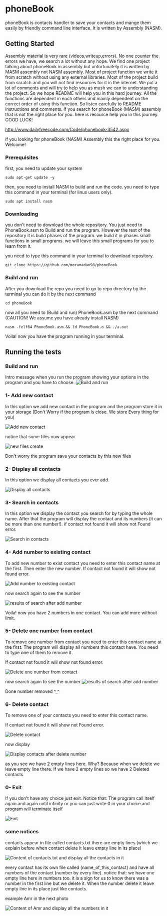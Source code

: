 # phoneBook


phoneBook is contacts handler to save your contacts and mange them easily by friendly command line interface. It is written by Assembly (NASM). 

## Getting Started

Assembly material is very rare (videos,writeup,errors). No one counter the errors we have, we search a lot without any hope. We find one project talking about phoneBook in assembly but unfortunately it is written by MASM assembly not NASM assembly. Most of project function we write it from scratch without using any external libraries. Most of the project build from scratch and you will not find resources for it in the internet. We put a lot of comments and will try to help you as mush we can to understanding the project. So we hope README will help you in this hard journey. All the functions are dependent in each others and mainly dependent on the correct order of using this function. So listen carefully to README instructions and comments.
if you search for phoneBook (MASM) assembly that is not the right place for you. here is resource help you in this journey. GOOD LUCK! <br />

http://www.dailyfreecode.com/Code/phonebook-3542.aspx 

if you looking for phoneBook (NASM) Assembly this the right place for you. Welcome!

### Prerequisites

first, you need to update your system

```
sudo apt-get update -y
```

then, you need to install NASM to build and run the code.
you need to type this command in your terminal (for linux users only).

```
sudo apt install nasm
```

### Downloading

you don't need to download the whole repository. You just need to PhoneBook.asm to Build and run the program. However the rest of the repository it is build phases of the program. we build it in phases small functions in small programs. we will leave this small programs for you to learn from it. 

you need to type this command in your terminal to download repository.

```
git clone https://github.com/moramadan98/phoneBook
```

### Build and run

After you download the repo you need to go to repo directory by the terminal
you can do it by the next command

```
cd phoneBook
```

now all you need to (Build and run) PhoneBook.asm by the next command (CAUTION! We assume you have already install NASM)

```
nasm -felf64 PhoneBook.asm && ld PhoneBook.o && ./a.out
```

Voila! now you have the program running in your terminal.

## Running the tests

### Build and run
Intro message when you run the program showing your options in the program and you have to choose.
![Build and run](https://i.ibb.co/YXx0Hs4/image.png)

### 1- Add new contact

In this option we add new contact in the program and the program store it in your storage (Don't Worry if the program is close. We store Every thing for you)

![Add new contact](https://i.ibb.co/r5pXtbz/image.png)

notice that some files now appear

![new files create](https://i.ibb.co/JcwZvV9/image.png)

Don't worry the program save your contacts by this new files

### 2- Display all contacts

In this option we display all contacts you ever add. 

![Display all contacts](https://i.ibb.co/Js34b7b/image.png)


### 3- Search in contacts

In this option we display the contact you search for by typing the whole name.
After that the program will display the contact and its numbers (it can be more than one number!).
if contact not found it will show not Found error.

![Search in contacts](https://i.ibb.co/XjJhskH/image.png)



### 4- Add number to existing contact

To add new number to exist contact you need to enter this contact name at the first. Then enter the new number.
If contact not found it will show not found error.

![Add number to existing contact](https://i.ibb.co/0XkZ9K4/image.png)

now search again to see the number

![results of search after add number](https://i.ibb.co/4gzHHFV/image.png)

Voila! now you have 2 numbers in one contact. You can add more without limit.

### 5- Delete one number from contact

To remove one number from contact you need to enter this contact name at the first. The program will display all numbers this contact have. You need to type one of them to remove it.

If contact not found it will show not found error.

![Delete one number from contact](https://i.ibb.co/dW1c0zJ/image.png)


now search again to see the number
![results of search after add number](https://i.ibb.co/NWcs16R/image.png)

Done number removed ^_^

### 6- Delete contact

To remove one of your contacts you need to enter this contact name.

If contact not found it will show not Found error.


![Delete contact](https://i.ibb.co/6ZcN6BN/image.png)

now display

![Display contacts after delete number](https://i.ibb.co/R4VVF4r/image.png)

as you see we have 2 empty lines here. Why?
Because when we delete we leave empty line there. If we have 2 empty lines so we have 2 Deleted contacts

### 0- Exit

If you don't have any choice just exit. Notice that: The program call itself again and again until infinity or you can just write 0 in your choice and program will terminate itself

![Exit](https://i.ibb.co/GPL7MJj/image.png)


### some notices 

contacts appear in file called contacts.txt there are empty lines (which we explain before when contact delete it leave empty line in its place)

![Content of contacts.txt and display all the contacts in it](https://i.ibb.co/3rL4dpf/image.png)

every contact has its own file called (name_of_this_contact) and have all numbers of the contact (number by every line). notice that: we have one empty line here in numbers too. it is a sign for us to know there was a number in the first line but we delete it. When the number delete it leave empty line in its place just like contacts.

example Amr in the next photo

![Content of Amr and display all the numbers in it](https://i.ibb.co/QK6xk4n/image.png)
